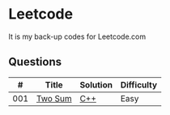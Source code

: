 # Leetcode

It is my back-up codes for Leetcode.com

## Questions
| # | Title | Solution | Difficulty |
|---| ----- | -------- | ---------- |
|001|[Two Sum](https://leetcode.com/problems/two-sum/description/)| [C++](./https://github.com/AdamYuWen/Leetcode/blob/master/C%2B%2B/001.%20Two%20Sum.cpp)| Easy |

